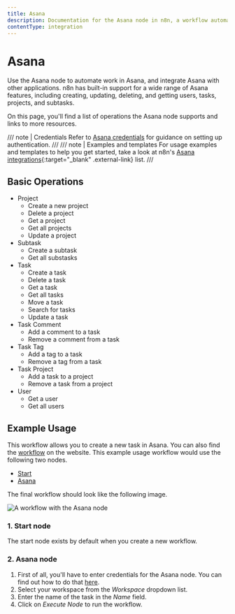 ```yaml
---
title: Asana
description: Documentation for the Asana node in n8n, a workflow automation platform. Includes details of operations and configuration, and links to examples and credentials information.
contentType: integration
---
```


# Asana

Use the Asana node to automate work in Asana, and integrate Asana with other applications. n8n has built-in support for a wide range of Asana features, including creating, updating, deleting, and getting users, tasks, projects, and subtasks.

On this page, you'll find a list of operations the Asana node supports and links to more resources.

/// note | Credentials
Refer to [Asana credentials](/integrations/builtin/credentials/asana/) for guidance on setting up authentication. 
///
/// note | Examples and templates
For usage examples and templates to help you get started, take a look at n8n's [Asana integrations](https://n8n.io/integrations/asana/){:target="_blank" .external-link} list.
///
## Basic Operations

* Project
    * Create a new project
    * Delete a project
    * Get a project
    * Get all projects
    * Update a project
* Subtask
    * Create a subtask
    * Get all substasks
* Task
    * Create a task
    * Delete a task
    * Get a task
    * Get all tasks
    * Move a task
    * Search for tasks
    * Update a task
* Task Comment
    * Add a comment to a task
    * Remove a comment from a task
* Task Tag
    * Add a tag to a task
    * Remove a tag from a task
* Task Project
    * Add a task to a project
    * Remove a task from a project
* User
    * Get a user
    * Get all users

## Example Usage

This workflow allows you to create a new task in Asana. You can also find the [workflow](https://n8n.io/workflows/478) on the website. This example usage workflow would use the following two nodes.
- [Start](/integrations/builtin/core-nodes/n8n-nodes-base.start/)
- [Asana]()

The final workflow should look like the following image.

![A workflow with the Asana node](/_images/integrations/builtin/app-nodes/asana/workflow.png)

### 1. Start node

The start node exists by default when you create a new workflow.

### 2. Asana node

1. First of all, you'll have to enter credentials for the Asana node. You can find out how to do that [here](/integrations/builtin/credentials/asana/).
2. Select your workspace from the *Workspace* dropdown list.
3. Enter the name of the task in the *Name* field.
4. Click on *Execute Node* to run the workflow.





